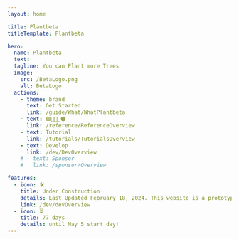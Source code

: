 ```yaml
---
layout: home

title: Plantbeta
titleTemplate: Plantbeta

hero: 
  name: Plantbeta
  text: 
  tagline: You can Plant more Trees
  image:
    src: /BetaLogo.png
    alt: BetaLogo
  actions:
    - theme: brand
      text: Get Started
      link: /guide/What/WhatPlantbeta
    - text: 🟩🔺🔷💜🟠
      link: /reference/ReferenceOverview
    - text: Tutorial
      link: /tutorials/TutorialsOverview
    - text: Develop
      link: /dev/DevOverview
    # - text: Sponsor
    #   link: /sponsor/Overview

features:
  - icon: 🛠️
    title: Under Construction 
    details: Last Updated February 18, 2024. This website is a prototype, not the final product
    link: /dev/devOverview
  - icon: ⏳
    title: 77 days
    details: until May 5 start day!
---
```

